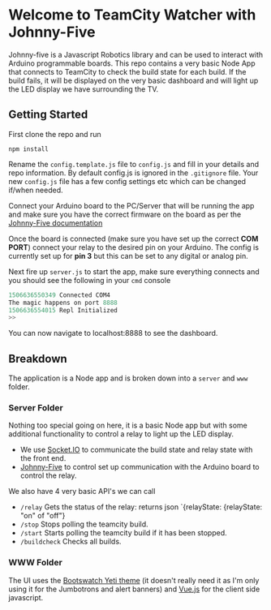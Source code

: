 # Welcome to TeamCity Watcher with Johnny-Five

Johnny-five is a Javascript Robotics library and can be used to interact with Arduino programmable boards. This repo contains a very basic Node App that connects to TeamCity to check the build state for each build. If the build fails, it will be displayed on the very basic dashboard and will light up the LED display we have surrounding the TV.

## Getting Started

First clone the repo and run

```
npm install
```

Rename the `config.template.js` file to `config.js` and fill in your details and repo information. By default config.js is ignored in the `.gitignore` file. Your new `config.js` file has a few config settings etc which can be changed if/when needed.

Connect your Arduino board to the PC/Server that will be running the app and make sure you have the correct firmware on the board as per the [Johnny-Five documentation](http://johnny-five.io/platform-support/)

Once the board is connected (make sure you have set up the correct **COM PORT**) connect your relay to the desired pin on your Arduino. The config is currently set up for **pin 3** but this can be set to any digital or analog pin.

Next fire up `server.js` to start the app, make sure everything connects and you should see the following in your `cmd` console

```javascript
1506636550349 Connected COM4
The magic happens on port 8888
1506636554015 Repl Initialized
>>
```

You can now navigate to localhost:8888 to see the dashboard.

## Breakdown
The application is a Node app and is broken down into a `server` and `www` folder.

### Server Folder
Nothing too special going on here, it is a basic Node app but with some additional functionality to control a relay to light up the LED display. 

- We use [Socket.IO](https://socket.io/) to communicate the build state and relay state with the front end.
- [Johnny-Five](http://johnny-five.io/) to control set up communication with the Arduino board to control the relay.

We also have 4 very basic API's we can call

- `/relay` Gets the status of the relay: returns json `{relayState: {relayState: "on" of "off"}
- `/stop` Stops polling the teamcity build.
- `/start` Starts polling the teamcity build if it has been stopped.
- `/buildcheck` Checks all builds.

### WWW Folder
The UI uses the [Bootswatch Yeti theme](https://bootswatch.com/yeti/) (it doesn't really need it as I'm only using it for the Jumbotrons and alert banners) and [Vue.js](https://vuejs.org/) for the client side javascript.
